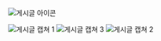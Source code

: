 ![게시글 아이콘](https://github.com/user-attachments/assets/55a62d6a-0e59-47ff-a9e1-f5fe2ee17fc8)

![게시글 캡쳐 1](https://github.com/user-attachments/assets/6e062bc9-5f5a-4bc0-bd44-c329bc03448a) ![게시글 캡쳐 3](https://github.com/user-attachments/assets/780fdd78-42f4-4732-969a-17c1a0b6c692) ![게시글 캡쳐 2](https://github.com/user-attachments/assets/aac717a0-f975-4483-b182-733935a18c95)


